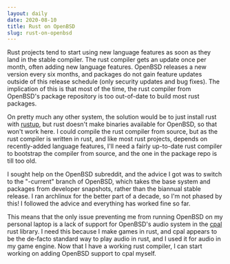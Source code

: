 ```yaml
---
layout: daily
date: 2020-08-10
title: Rust on OpenBSD
slug: rust-on-openbsd
---
```


Rust projects tend to start using new language features as soon as they land in the stable compiler.
The rust compiler gets an update once per month, often adding new language features.
OpenBSD releases a new version every six months, and packages do not gain feature updates outside
of this release schedule (only security updates and bug fixes).
The implication of this is that most of the time, the rust compiler from OpenBSD's package repository
is too out-of-date to build most rust packages.

On pretty much any other system, the solution would be to just install rust with [rustup](https://rustup.rs/),
but rust doesn't make binaries available for OpenBSD, so that won't work here.
I could compile the rust compiler from source, but as the rust compiler is written in rust, and like most
rust projects, depends on recently-added language features, I'll need a fairly up-to-date rust compiler
to bootstrap the compiler from source, and the one in the package repo is till too old.

I sought help on the OpenBSD subreddit, and the advice I got was to switch to the "-current" branch
of OpenBSD, which takes the base system and packages from developer snapshots, rather than the biannual
stable release. I ran archlinux for the better part of a decade, so I'm not phased by this!
I followed the advice and everything has worked fine so far.

This means that the only issue preventing me from running OpenBSD on my personal laptop is a
lack of support for OpenBSD's audio system in the [cpal](https://crates.io/crates/cpal) rust
library. I need this because I make games in rust, and cpal appears to be the de-facto standard
way to play audio in rust, and I used it for audio in my game engine.
Now that I have a working rust compiler, I can start working on
adding OpenBSD support to cpal myself.
